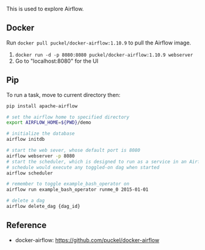 
This is used to explore Airflow.

## Docker

Run `docker pull puckel/docker-airflow:1.10.9` to pull the Airflow image.

1. `docker run -d -p 8080:8080 puckel/docker-airflow:1.10.9 webserver`
1. Go to "localhost:8080" for the UI


## Pip

To run a task, move to current directory then:
```sh
pip install apache-airflow

# set the airflow home to specified directory
export AIRFLOW_HOME=${PWD}/demo

# initialize the database
airflow initdb

# start the web sever, whose default port is 8080
airflow webserver -p 8080
# start the scheduler, which is designed to run as a service in an Airflow production environment
# schedule would execute any toggled-on dag when started
airflow scheduler

# remember to toggle example_bash_operator on
airflow run example_bash_operator runme_0 2015-01-01

# delete a dag
airflow delete_dag {dag_id}
```


## Reference
- docker-airflow: https://github.com/puckel/docker-airflow
